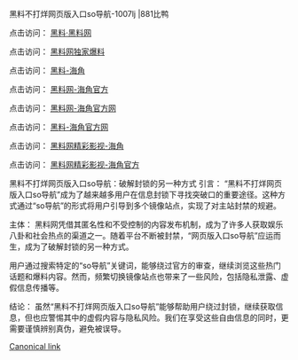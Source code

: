 黑料不打烊网页版入口so导航-1007lj |881比鸭

点击访问：
<a href="https://heiliaolvzlu3.pages.dev">黑料·黑料网</a>

点击访问：
<a href="https://heiliaoyvnrda.pages.dev">黑料网独家爆料</a>

点击访问：
<a href="https://heiliaokof3cy.pages.dev">黑料-海角</a>

点击访问：
<a href="https://heiliaotlyq53.pages.dev">黑料网-海角官方</a>

点击访问：
<a href="https://heiliao3gvg9x.pages.dev">黑料网-海角官方网</a>

点击访问：
<a href="https://jha.pages.dev/">黑料-海角官方网</a>

点击访问：
<a href="https://heiliaoxfe5rb.pages.dev">黑料网精彩影视-海角</a>

点击访问：
<a href="https://heiliaoubleqx.pages.dev">黑料网精彩影视-海角官方</a>

黑料不打烊网页版入口so导航：破解封锁的另一种方式
引言：
“黑料不打烊网页版入口so导航”成为了越来越多用户在信息封锁下寻找突破口的重要途径。这种方式通过“so导航”的形式将用户引导到多个镜像站点，实现了对主站封禁的规避。

主体：
黑料网凭借其匿名性和不受控制的内容发布机制，成为了许多人获取娱乐八卦和社会热点的渠道之一。随着平台不断被封禁，“网页版入口so导航”应运而生，成为了破解封锁的另一种方式。

用户通过搜索特定的“so导航”关键词，能够绕过官方的审查，继续浏览这些热门话题和爆料内容。然而，频繁切换镜像站点也带来了一些风险，包括隐私泄露、虚假信息传播等。

结论：
虽然“黑料不打烊网页版入口so导航”能够帮助用户绕过封锁，继续获取信息，但也应警惕其中的虚假内容与隐私风险。我们在享受这些自由信息的同时，更需要谨慎辨别真伪，避免被误导。

[Canonical link](https://github.com/ghjk234/54546 )
